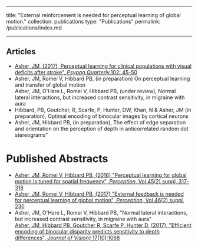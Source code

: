 
---
title: "External reinforcement is needed for perceptual learning of global motion."
collection: publications
type: "Publications"
permalink: /publications/index.md

---

## Articles

* [Asher, JM, (2017), Perceptual learning for clinical populations with visual deficits after stroke", *Psypag Quarterly*,102: 45-50](http://www.psypag.co.uk/wp-content/uploads/2013/06/PsyPag-102.pdf#page=47)
*  Asher, JM, Romei V, Hibbard PB, (in preparation) On perceptual learning and transfer of global motion  
Asher, JM, O'Hare L, Romei V, Hibbard PB, (under review), Normal lateral interactions, but increased contrast sensitivity, in migraine with aura
* Hibbard, PB, Goutcher, R, Scarfe, P, Hunter, DW, Khan, N \& Asher, JM (in preparation), Optimal encoding of binocular images by cortical neurons
* Asher, JM, Hibbard PB, (in preparation), The effect of edge separation and orientation on the perception of depth in anticorrelated random dot stereograms" 


# Published Abstracts

* [Asher, JM, Romei V, Hibbard PB, (2016) "Perceptual learning for global motion is tuned for spatial frequency", *Perception*, Vol 45(2) suppl, 317-318](https://doi.org/10.1177/0301006616671273)
* [Asher, JM, Romei V, Hibbard PB, (2017) "External feedback is needed for perceptual learning of global motion", *Perception*, Vol 46(2) suppl, 230](https://doi.org/10.1177/0301006616674873)
* Asher, JM, O'Hare L, Romei V, Hibbard PB, "Normal lateral interactions, but increased contrast sensitivity, in migraine with aura"  
[Asher, JM,  Hibbard PB, Goutcher R, Scarfe P, Hunter D, (2017), "Efficient encoding of binocular disparity predicts sensitivity to depth differences", *Journal of Vision}* 17(10):1068](http://jov.arvojournals.org/article.aspx?articleid=2651940)


